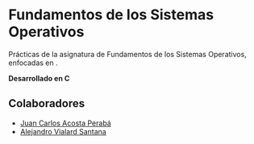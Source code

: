 # Fundamentos de los Sistemas Operativos

Prácticas de la asignatura de Fundamentos de los Sistemas Operativos, enfocadas en .

**Desarrollado en C**

## Colaboradores

- [Juan Carlos Acosta Perabá](./JuanCarlosAcostaPeraba/)
- [Alejandro Vialard Santana](./AlejandroVialardSantana/)